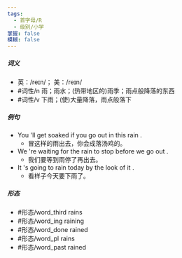 ```yaml
---
tags:
  - 首字母/R
  - 级别/小学
掌握: false
模糊: false
---
```

##### 词义
- 英：/reɪn/； 美：/reɪn/
- #词性/n  雨；雨水；(热带地区的)雨季；雨点般降落的东西
- #词性/v  下雨；(使)大量降落，雨点般落下
##### 例句
- You 'll get soaked if you go out in this rain .
	- 冒这样的雨出去，你会成落汤鸡的。
- We 're waiting for the rain to stop before we go out .
	- 我们要等到雨停了再出去。
- It 's going to rain today by the look of it .
	- 看样子今天要下雨了。
##### 形态
- #形态/word_third rains
- #形态/word_ing raining
- #形态/word_done rained
- #形态/word_pl rains
- #形态/word_past rained
